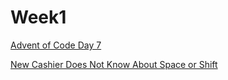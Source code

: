 # Week1

[Advent of Code Day 7](https://adventofcode.com/2022/day/7)

[New Cashier Does Not Know About Space or Shift](https://www.codewars.com/kata/5d23d89906f92a00267bb83d)